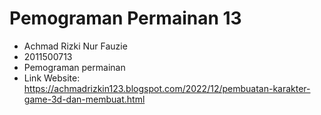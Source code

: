 # Pemograman Permainan 13
- Achmad Rizki Nur Fauzie
- 2011500713
- Pemograman permainan 
- Link Website: https://achmadrizkin123.blogspot.com/2022/12/pembuatan-karakter-game-3d-dan-membuat.html
